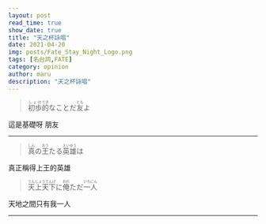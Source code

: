 ```yaml
---
layout: post
read_time: true
show_date: true
title: "天之杯詠唱"
date: 2021-04-20
img: posts/Fate_Stay_Night_Logo.png
tags: [名台詞,FATE]
category: opinion
author: maru
description: "天之杯詠唱"
---
```

> <div><ruby><rb>初歩</rb><rt>しょほ</rt></ruby><ruby><rb>的</rb><rt>てき</rt></ruby>なことだ<ruby><rb>友</rb><rt>とも</rt></ruby>よ</div>

這是基礎呀		朋友

---
> <div><ruby><rb>真</rb><rt>しん</rt></ruby>の<ruby><rb>王</rb><rt>おう</rt></ruby>たる<ruby><rb>英雄</rb><rt>えいゆう</rt></ruby>は</div>

真正稱得上王的英雄

> <div><ruby><rb>天上天下</rb><rt>てんじょうてんげ</rt></ruby>に<ruby><rb>俺</rb><rt>おれ</rt></ruby>ただ<ruby><rb>一</rb><rt>いち</rt></ruby><ruby><rb>人</rb><rt>にん</rt></ruby></div>

天地之間只有我一人

---